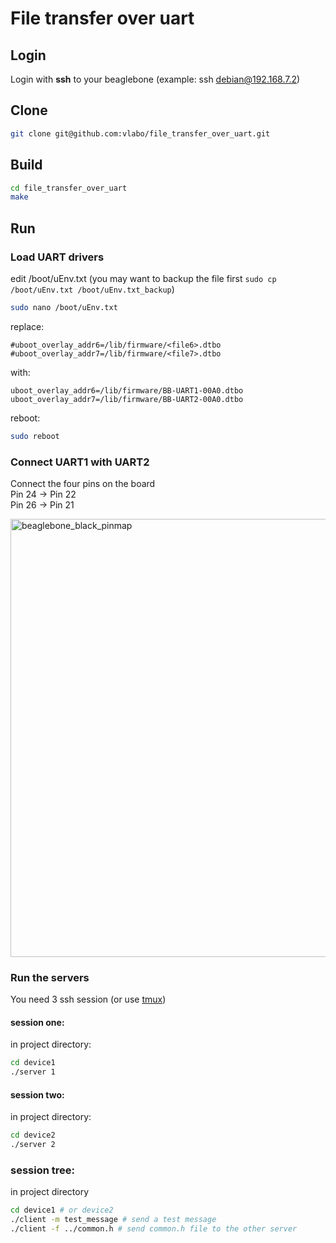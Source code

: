 # File transfer over uart

## Login
Login with **ssh** to your beaglebone (example: ssh debian@192.168.7.2)

## Clone
```sh
git clone git@github.com:vlabo/file_transfer_over_uart.git
```

## Build
```sh
cd file_transfer_over_uart
make
```

## Run

### Load UART drivers
edit /boot/uEnv.txt (you may want to backup the file first `sudo cp /boot/uEnv.txt /boot/uEnv.txt_backup`)
```sh
sudo nano /boot/uEnv.txt
```
replace:
```
#uboot_overlay_addr6=/lib/firmware/<file6>.dtbo
#uboot_overlay_addr7=/lib/firmware/<file7>.dtbo
```
with:
```
uboot_overlay_addr6=/lib/firmware/BB-UART1-00A0.dtbo
uboot_overlay_addr7=/lib/firmware/BB-UART2-00A0.dtbo
```

reboot:
```sh
sudo reboot
```

### Connect UART1 with UART2

Connect the four pins on the board  
Pin 24 -> Pin 22  
Pin 26 -> Pin 21  

<img width="701" alt="beaglebone_black_pinmap" src="https://user-images.githubusercontent.com/7770953/151859073-42b47729-8630-4865-a562-caca08d7e25e.png">


### Run the servers

You need 3 ssh session (or use [tmux](https://www.ocf.berkeley.edu/~ckuehl/tmux/))

#### session one:
in project directory:
```sh
cd device1
./server 1
```
#### session two:
in project directory:
```sh
cd device2
./server 2
```

### session tree:
in project directory
```sh
cd device1 # or device2
./client -m test_message # send a test message
./client -f ../common.h # send common.h file to the other server

```
